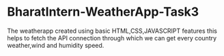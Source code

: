 # BharatIntern-WeatherApp-Task3
The weatherapp created using basic HTML,CSS,JAVASCRIPT features this helps to fetch the API connection through which we can get every country weather,wind and humidity speed.
